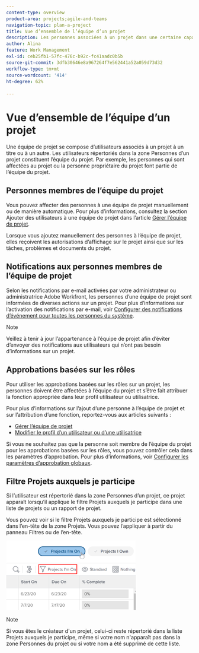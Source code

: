 ```yaml
---
content-type: overview
product-area: projects;agile-and-teams
navigation-topic: plan-a-project
title: Vue d’ensemble de l’équipe d’un projet
description: Les personnes associées à un projet dans une certaine capacité forment l’équipe du projet. Les utilisateurs et utilisatrices répertoriés dans la zone Personnes d’un projet constituent l’équipe du projet.
author: Alina
feature: Work Management
exl-id: ceb25fb1-57fc-476c-b92c-fc41aadc0b5b
source-git-commit: 3dfb30646e8a967264f7e562441a52a059d73d32
workflow-type: tm+mt
source-wordcount: '414'
ht-degree: 62%

---
```


# Vue d’ensemble de l’équipe d’un projet

<!-- Audited: 6/2025 -->

Une équipe de projet se compose d’utilisateurs associés à un projet à un titre ou à un autre. Les utilisateurs répertoriés dans la zone Personnes d’un projet constituent l’équipe du projet. Par exemple, les personnes qui sont affectées au projet ou la personne propriétaire du projet font partie de l’équipe du projet.

## Personnes membres de l’équipe du projet

Vous pouvez affecter des personnes à une équipe de projet manuellement ou de manière automatique. Pour plus d’informations, consultez la section Ajouter des utilisateurs à une équipe de projet dans l’article [Gérer l’équipe de projet](../../../manage-work/projects/planning-a-project/manage-project-team.md).

Lorsque vous ajoutez manuellement des personnes à l’équipe de projet, elles reçoivent les autorisations d’affichage sur le projet ainsi que sur les tâches, problèmes et documents du projet.

## Notifications aux personnes membres de l’équipe de projet

Selon les notifications par e-mail activées par votre administrateur ou administratrice Adobe Workfront, les personnes d’une équipe de projet sont informées de diverses actions sur un projet. Pour plus d’informations sur l’activation des notifications par e-mail, voir [Configurer des notifications d’événement pour toutes les personnes du système](../../../administration-and-setup/manage-workfront/emails/configure-event-notifications-for-everyone-in-the-system.md).

>[!NOTE]
>
>Veillez à tenir à jour l’appartenance à l’équipe de projet afin d’éviter d’envoyer des notifications aux utilisateurs qui n’ont pas besoin d’informations sur un projet.

## Approbations basées sur les rôles

Pour utiliser les approbations basées sur les rôles sur un projet, les personnes doivent être affectées à l’équipe du projet et s’être fait attribuer la fonction appropriée dans leur profil utilisateur ou utilisatrice.

Pour plus d’informations sur l’ajout d’une personne à l’équipe de projet et sur l’attribution d’une fonction, reportez-vous aux articles suivants :

* [Gérer l’équipe de projet](../../../manage-work/projects/planning-a-project/manage-project-team.md)
* [Modifier le profil d’un utilisateur ou d’une utilisatrice](../../../administration-and-setup/add-users/create-and-manage-users/edit-a-users-profile.md)

Si vous ne souhaitez pas que la personne soit membre de l’équipe du projet pour les approbations basées sur les rôles, vous pouvez contrôler cela dans les paramètres d’approbation. Pour plus d’informations, voir [Configurer les paramètres d’approbation globaux](../../../administration-and-setup/customize-workfront/configure-approval-milestone-processes/establish-approval-settings.md).

## Filtre Projets auxquels je participe

Si l’utilisateur est répertorié dans la zone Personnes d’un projet, ce projet apparaît lorsqu’il applique le filtre Projets auxquels je participe dans une liste de projets ou un rapport de projet.

Vous pouvez voir si le filtre Projets auxquels je participe est sélectionné dans l’en-tête de la zone Projets. Vous pouvez l’appliquer à partir du panneau Filtres ou de l’en-tête.

![](assets/nwe-project-list-buttons-350x187.png)

>[!NOTE]
>
>Si vous êtes le créateur d&#39;un projet, celui-ci reste répertorié dans la liste Projets auxquels je participe, même si votre nom n&#39;apparaît pas dans la zone Personnes du projet ou si votre nom a été supprimé de cette liste.
